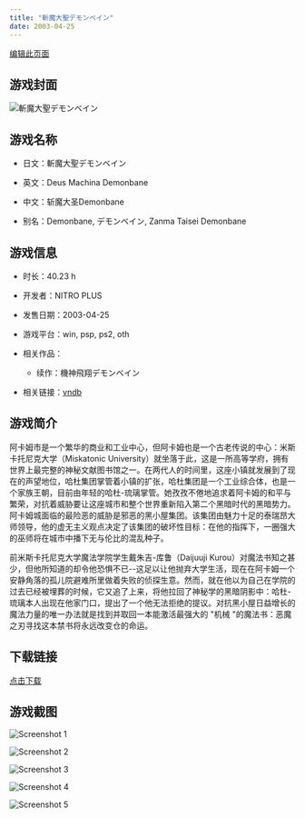 ```yaml
---
title: "斬魔大聖デモンベイン"
date: 2003-04-25
---
```

[编辑此页面](https://github.com/ACG-3/ADV3-source/blob/main/source/_posts/%E6%96%AC%E9%AD%94%E5%A4%A7%E8%81%96%E3%83%87%E3%83%A2%E3%83%B3%E3%83%99%E3%82%A4%E3%83%B3.md)

## 游戏封面

![斬魔大聖デモンベイン](https%3A//pan.timero.xyz/onedrive/img_lib_001/%E6%96%AC%E9%AD%94%E5%A4%A7%E8%81%96%E3%83%87%E3%83%A2%E3%83%B3%E3%83%99%E3%82%A4%E3%83%B3_cover.avif)


## 游戏名称

- 日文：斬魔大聖デモンベイン
- 英文：Deus Machina Demonbane
- 中文：斩魔大圣Demonbane

- 别名：Demonbane, デモンベイン, Zanma Taisei Demonbane


## 游戏信息

- 时长：40.23 h
- 开发者：NITRO PLUS
- 发售日期：2003-04-25
- 游戏平台：win, psp, ps2, oth
- 相关作品：
   - 续作：機神飛翔デモンベイン

- 相关链接：[vndb](https://vndb.org/v231)


## 游戏简介

阿卡姆市是一个繁华的商业和工业中心，但阿卡姆也是一个古老传说的中心：米斯卡托尼克大学（Miskatonic University）就坐落于此，这是一所高等学府，拥有世界上最完整的神秘文献图书馆之一。在两代人的时间里，这座小镇就发展到了现在的声望地位，哈杜集团掌管着小镇的扩张，哈杜集团是一个工业综合体，也是一个家族王朝，目前由年轻的哈杜-琉璃掌管。她孜孜不倦地追求着阿卡姆的和平与繁荣，对抗着威胁要让这座城市和整个世界重新陷入第二个黑暗时代的黑暗势力。阿卡姆城面临的最险恶的威胁是邪恶的黑小屋集团。该集团由魅力十足的泰瑞昂大师领导，他的虚无主义观点决定了该集团的破坏性目标：在他的指挥下，一圈强大的巫师将在城市中播下无与伦比的混乱种子。

前米斯卡托尼克大学魔法学院学生戴朱吉-库鲁（Daijuuji Kurou）对魔法书知之甚少，但他所知道的却令他恐惧不已--这足以让他抛弃大学生活，现在在阿卡姆一个安静角落的孤儿院避难所里做着失败的侦探生意。然而，就在他以为自己在学院的过去已经被埋葬的时候，它又追了上来，将他拉回了神秘学的黑暗阴影中：哈杜-琉璃本人出现在他家门口，提出了一个他无法拒绝的提议。对抗黑小屋日益增长的魔法力量的唯一办法就是找到并取回一本能激活最强大的 "机械 "的魔法书：恶魔之刃寻找这本禁书将永远改变仓的命运。




## 下载链接

[点击下载](https://pan.timero.xyz/onedrive/adv_lib_001/%E6%96%AC%E9%AD%94%E5%A4%A7%E8%81%96%E3%83%87%E3%83%A2%E3%83%B3%E3%83%99%E3%82%A4%E3%83%B3)


## 游戏截图


![Screenshot 1](https%3A//pan.timero.xyz/onedrive/img_lib_001/%E6%96%AC%E9%AD%94%E5%A4%A7%E8%81%96%E3%83%87%E3%83%A2%E3%83%B3%E3%83%99%E3%82%A4%E3%83%B3_Screenshot_1.avif)

![Screenshot 2](https%3A//pan.timero.xyz/onedrive/img_lib_001/%E6%96%AC%E9%AD%94%E5%A4%A7%E8%81%96%E3%83%87%E3%83%A2%E3%83%B3%E3%83%99%E3%82%A4%E3%83%B3_Screenshot_2.avif)

![Screenshot 3](https%3A//pan.timero.xyz/onedrive/img_lib_001/%E6%96%AC%E9%AD%94%E5%A4%A7%E8%81%96%E3%83%87%E3%83%A2%E3%83%B3%E3%83%99%E3%82%A4%E3%83%B3_Screenshot_3.avif)

![Screenshot 4](https%3A//pan.timero.xyz/onedrive/img_lib_001/%E6%96%AC%E9%AD%94%E5%A4%A7%E8%81%96%E3%83%87%E3%83%A2%E3%83%B3%E3%83%99%E3%82%A4%E3%83%B3_Screenshot_4.avif)

![Screenshot 5](https%3A//pan.timero.xyz/onedrive/img_lib_001/%E6%96%AC%E9%AD%94%E5%A4%A7%E8%81%96%E3%83%87%E3%83%A2%E3%83%B3%E3%83%99%E3%82%A4%E3%83%B3_Screenshot_5.avif)

